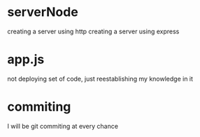 # serverNode
creating a server using http 
creating a server using express 

# app.js
not deploying set of code, just reestablishing my knowledge in it 

# commiting
I will be git commiting at every chance
